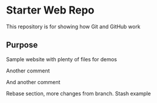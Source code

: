 # Starter Web Repo

This repository is for showing how Git and GitHub work

## Purpose

Sample website with plenty of files for demos

Another comment

And another comment

Rebase section,
more changes from branch.
Stash example